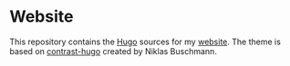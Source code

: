 # Website

This repository contains the [Hugo][hugo] sources for my [website][fw]. The
theme is based on [contrast-hugo][contrast-hugo] created by Niklas Buschmann.

[hugo]: https://gohugo.io/
[fw]: https://florianwinkelbauer.com
[contrast-hugo]: https://github.com/niklasbuschmann/contrast-hugo
